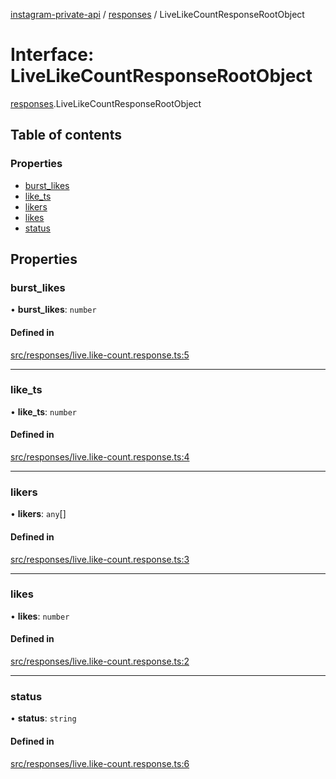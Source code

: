 [instagram-private-api](../../README.md) / [responses](../../modules/responses.md) / LiveLikeCountResponseRootObject

# Interface: LiveLikeCountResponseRootObject

[responses](../../modules/responses.md).LiveLikeCountResponseRootObject

## Table of contents

### Properties

- [burst\_likes](LiveLikeCountResponseRootObject.md#burst_likes)
- [like\_ts](LiveLikeCountResponseRootObject.md#like_ts)
- [likers](LiveLikeCountResponseRootObject.md#likers)
- [likes](LiveLikeCountResponseRootObject.md#likes)
- [status](LiveLikeCountResponseRootObject.md#status)

## Properties

### burst\_likes

• **burst\_likes**: `number`

#### Defined in

[src/responses/live.like-count.response.ts:5](https://github.com/Nerixyz/instagram-private-api/blob/b3351b9/src/responses/live.like-count.response.ts#L5)

___

### like\_ts

• **like\_ts**: `number`

#### Defined in

[src/responses/live.like-count.response.ts:4](https://github.com/Nerixyz/instagram-private-api/blob/b3351b9/src/responses/live.like-count.response.ts#L4)

___

### likers

• **likers**: `any`[]

#### Defined in

[src/responses/live.like-count.response.ts:3](https://github.com/Nerixyz/instagram-private-api/blob/b3351b9/src/responses/live.like-count.response.ts#L3)

___

### likes

• **likes**: `number`

#### Defined in

[src/responses/live.like-count.response.ts:2](https://github.com/Nerixyz/instagram-private-api/blob/b3351b9/src/responses/live.like-count.response.ts#L2)

___

### status

• **status**: `string`

#### Defined in

[src/responses/live.like-count.response.ts:6](https://github.com/Nerixyz/instagram-private-api/blob/b3351b9/src/responses/live.like-count.response.ts#L6)
